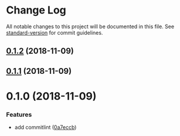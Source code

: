 # Change Log

All notable changes to this project will be documented in this file. See [standard-version](https://github.com/conventional-changelog/standard-version) for commit guidelines.

<a name="0.1.2"></a>

## [0.1.2](https://github.com/longyiyiyu/just-fortest/compare/v0.1.1...v0.1.2) (2018-11-09)

<a name="0.1.1"></a>

## [0.1.1](https://github.com/longyiyiyu/just-fortest/compare/v0.1.0...v0.1.1) (2018-11-09)

<a name="0.1.0"></a>

# 0.1.0 (2018-11-09)

### Features

- add commitlint ([0a7eccb](https://github.com/longyiyiyu/just-fortest/commit/0a7eccb))
